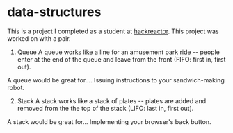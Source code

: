 # data-structures
This is a project I completed as a student at [hackreactor](http://hackreactor.com). This project was worked on with a pair.

1. Queue
A queue works like a line for an amusement park ride -- people enter at the end of the queue and leave from the front (FIFO: first in, first out).

A queue would be great for....
Issuing instructions to your sandwich-making robot.

2. Stack
A stack works like a stack of plates -- plates are added and removed from the the top of the stack (LIFO: last in, first out).

A stack would be great for...
Implementing your browser's back button.

